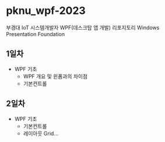 # pknu_wpf-2023
부경대 IoT 시스템개발자 WPF(데스크탑 앱 개발) 리포지토리
Windows Presentation Foundation

## 1일차
- WPF 기초
	- WPF 개요 및 윈폼과의 차이점
	- 기본컨트롤
	
## 2일차
- WPF 기초
	- 기본컨트롤
	- 레이아웃 Grid...
